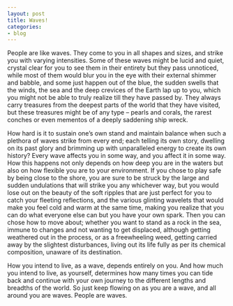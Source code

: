 ```yaml
---
layout: post
title: Waves!
categories:
- blog
---
```

People are like waves. They come to you in all shapes and sizes, and strike you with varying intensities. Some of these waves might be lucid and quiet, crystal clear for you to see them in their entirety but they pass unnoticed, while most of them would blur you in the eye with their external shimmer and babble, and some just happen out of the blue, the sudden swells that the winds, the sea and the deep crevices of the Earth lap up to you, which you might not be able to truly realize till they have passed by. They always carry treasures from the deepest parts of the world that they have visited, but these treasures might be of any type – pearls and corals, the rarest conches or even mementos of a deeply saddening ship wreck.

How hard is it to sustain one’s own stand and maintain balance when such a plethora of waves strike from every end; each telling its own story, dwelling on its past glory and brimming up with unparalleled energy to create its own history? Every wave affects you in some way, and you affect it in some way. How this happens not only depends on how deep you are in the waters but also on how flexible you are to your environment. If you chose to play safe by being close to the shore, you are sure to be struck by the large and sudden undulations that will strike you any whichever way, but you would lose out on the beauty of the soft ripples that are just perfect for you to catch your fleeting reflections, and the various glinting wavelets that would make you feel cold and warm at the same time, making you realize that you can do what everyone else can but you have your own spark. Then you can chose how to move about; whether you want to stand as a rock in the sea, immune to changes and not wanting to get displaced, although getting weathered out in the process, or as a freewheeling weed, getting carried away by the slightest disturbances, living out its life fully as per its chemical composition, unaware of its destination. 

How you intend to live, as a wave, depends entirely on you. And how much you intend to live, as yourself, determines how many times you can tide back and continue with your own journey to the different lengths and breadths of the world. So just keep flowing on as you are a wave, and all around you are waves. People are waves.

